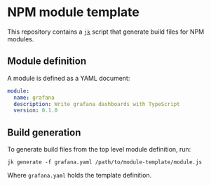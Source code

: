 # NPM module template

This repository contains a [`jk`][jk] script that generate build files for
NPM modules.

## Module definition

A module is defined as a YAML document:

```yaml
module:
  name: grafana
  description: Write grafana dashboards with TypeScript
  version: 0.1.0
```

## Build generation

To generate build files from the top level module definition, run:

```console
jk generate -f grafana.yaml /path/to/module-template/module.js
```

Where `grafana.yaml` holds the template definition.

[jk]: https://github.com/jkcfg/jk
